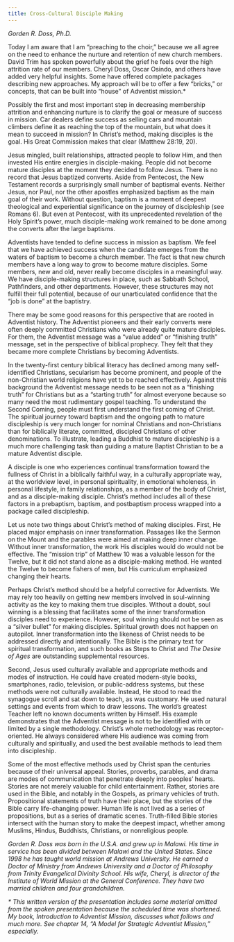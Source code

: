 ```yaml
---
title: Cross-Cultural Disciple Making
---
```


_Gorden R. Doss, Ph.D._

Today I am aware that I am “preaching to the choir,” because we all agree on the need to enhance the nurture and retention of new church members. David Trim has spoken powerfully about the grief he feels over the high attrition rate of our members. Cheryl Doss, Oscar Osindo, and others have added very helpful insights. Some have offered complete packages describing new approaches. My approach will be to offer a few “bricks,” or concepts, that can be built into “house” of Adventist mission.*

Possibly the first and most important step in decreasing membership attrition and enhancing nurture is to clarify the goal or measure of success in mission. Car dealers define success as selling cars and mountain climbers define it as reaching the top of the mountain, but what does it mean to succeed in mission? In Christ’s method, making disciples is the goal. His Great Commission makes that clear (Matthew 28:19, 20).

Jesus mingled, built relationships, attracted people to follow Him, and then invested His entire energies in disciple-making. People did not become mature disciples at the moment they decided to follow Jesus. There is no record that Jesus baptized converts. Aside from Pentecost, the New Testament records a surprisingly small number of baptismal events. Neither Jesus, nor Paul, nor the other apostles emphasized baptism as the main goal of their work. Without question, baptism is a moment of deepest theological and experiential significance on the journey of discipleship (see Romans 6). But even at Pentecost, with its unprecedented revelation of the Holy Spirit’s power, much disciple-making work remained to be done among the converts after the large baptisms.

Adventists have tended to define success in mission as baptism. We feel that we have achieved success when the candidate emerges from the waters of baptism to become a church member. The fact is that new church members have a long way to grow to become mature disciples. Some members, new and old, never really become disciples in a meaningful way. We have disciple-making structures in place, such as Sabbath School, Pathfinders, and other departments. However, these structures may not fulfill their full potential, because of our unarticulated confidence that the “job is done” at the baptistry.

There may be some good reasons for this perspective that are rooted in Adventist history. The Adventist pioneers and their early converts were often deeply committed Christians who were already quite mature disciples. For them, the Adventist message was a “value added” or “finishing truth” message, set in the perspective of biblical prophecy. They felt that they became more complete Christians by becoming Adventists.

In the twenty-first century biblical literacy has declined among many self-identified Christians, secularism has become prominent, and people of the non-Christian world religions have yet to be reached effectively. Against this background the Adventist message needs to be seen not as a “finishing truth” for Christians but as a “starting truth” for almost everyone because so many need the most rudimentary gospel teaching. To understand the Second Coming, people must first understand the first coming of Christ. The spiritual journey toward baptism and the ongoing path to mature discipleship is very much longer for nominal Christians and non-Christians than for biblically literate, committed, discipled Christians of other denominations. To illustrate, leading a Buddhist to mature discipleship is a much more challenging task than guiding a mature Baptist Christian to be a mature Adventist disciple.

A disciple is one who experiences continual transformation toward the fullness of Christ in a biblically faithful way, in a culturally appropriate way, at the worldview level, in personal spirituality, in emotional wholeness, in personal lifestyle, in family relationships, as a member of the body of Christ, and as a disciple-making disciple. Christ’s method includes all of these factors in a prebaptism, baptism, and postbaptism process wrapped into a package called discipleship.

Let us note two things about Christ’s method of making disciples. First, He placed major emphasis on inner transformation. Passages like the Sermon on the Mount and the parables were aimed at making deep inner change. Without inner transformation, the work His disciples would do would not be effective. The “mission trip” of Matthew 10 was a valuable lesson for the Twelve, but it did not stand alone as a disciple-making method. He wanted the Twelve to become fishers of men, but His curriculum emphasized changing their hearts.

Perhaps Christ’s method should be a helpful corrective for Adventists. We may rely too heavily on getting new members involved in soul-winning activity as the key to making them true disciples. Without a doubt, soul winning is a blessing that facilitates some of the inner transformation disciples need to experience. However, soul winning should not be seen as a “silver bullet” for making disciples. Spiritual growth does not happen on autopilot. Inner transformation into the likeness of Christ needs to be addressed directly and intentionally. The Bible is the primary text for spiritual transformation, and such books as Steps to Christ and _The Desire of Ages_ are outstanding supplemental resources.

Second, Jesus used culturally available and appropriate methods and modes of instruction. He could have created modern-style books, smartphones, radio, television, or public-address systems, but these methods were not culturally available. Instead, He stood to read the synagogue scroll and sat down to teach, as was customary. He used natural settings and events from which to draw lessons. The world’s greatest Teacher left no known documents written by Himself. His example demonstrates that the Adventist message is not to be identified with or limited by a single methodology. Christ’s whole methodology was receptor-oriented. He always considered where His audience was coming from culturally and spiritually, and used the best available methods to lead them into discipleship.

Some of the most effective methods used by Christ span the centuries because of their universal appeal. Stories, proverbs, parables, and drama are modes of communication that penetrate deeply into peoples’ hearts. Stories are not merely valuable for child entertainment. Rather, stories are used in the Bible, and notably in the Gospels, as primary vehicles of truth. Propositional statements of truth have their place, but the stories of the Bible carry life-changing power. Human life is not lived as a series of propositions, but as a series of dramatic scenes. Truth-filled Bible stories intersect with the human story to make the deepest impact, whether among Muslims, Hindus, Buddhists, Christians, or nonreligious people.

_Gorden R. Doss was born in the U.S.A. and grew up in Malawi. His time in service has been divided between Malawi and the United States. Since 1998 he has taught world mission at Andrews University. He earned a Doctor of Ministry from Andrews University and a Doctor of Philosophy from Trinity Evangelical Divinity School. His wife, Cheryl, is director of the Institute of World Mission at the General Conference. They have two married children and four grandchildren._

_* This written version of the presentation includes some material omitted from the spoken presentation because the scheduled time was shortened. My book, Introduction to Adventist Mission, discusses what follows and much more. See chapter 14, “A Model for Strategic Adventist Mission,” especially._